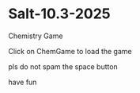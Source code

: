 # Salt-10.3-2025
Chemistry Game

Click on ChemGame to load the game

pls do not spam the space button

have fun
